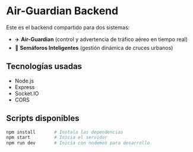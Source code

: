 # Air-Guardian Backend

Este es el backend compartido para dos sistemas:

- ✈️ **Air-Guardian** (control y advertencia de tráfico aéreo en tiempo real)
- 🚦 **Semáforos Inteligentes** (gestión dinámica de cruces urbanos)

## Tecnologías usadas

- Node.js
- Express
- Socket.IO
- CORS

## Scripts disponibles

```bash
npm install       # Instala las dependencias
npm start         # Inicia el servidor
npm run dev       # Inicia con nodemon para desarrollo
